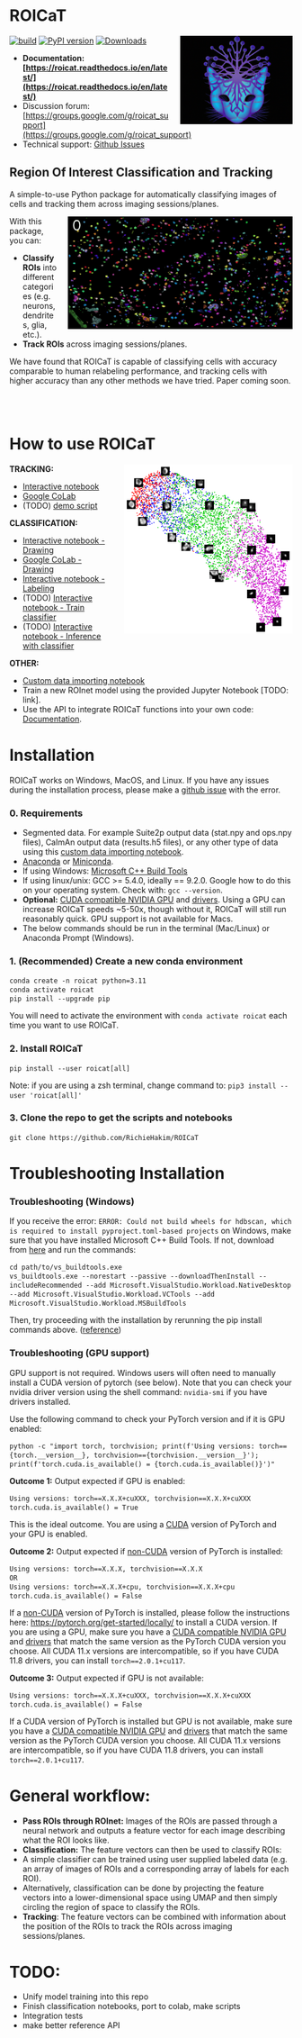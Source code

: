 # ROICaT
<div>
    <img src="media/logo1.png" alt="ROICaT" width="200"  align="right"  style="margin-left: 20px"/>
</div>

[![build](https://github.com/RichieHakim/ROICaT/actions/workflows/.github/workflows/build.yml/badge.svg)](https://github.com/RichieHakim/ROICaT/actions/workflows/build.yml) 
[![PyPI version](https://badge.fury.io/py/roicat.svg)](https://badge.fury.io/py/roicat)
[![Downloads](https://pepy.tech/badge/roicat)](https://pepy.tech/project/roicat)

- **Documentation: [https://roicat.readthedocs.io/en/latest/](https://roicat.readthedocs.io/en/latest/)**
- Discussion forum: [https://groups.google.com/g/roicat_support](https://groups.google.com/g/roicat_support)
- Technical support: [Github Issues](https://github.com/RichieHakim/ROICaT/issues)

## **R**egion **O**f **I**nterest **C**lassification **a**nd **T**racking
A simple-to-use Python package for automatically classifying images of cells and tracking them across imaging sessions/planes.
<div>
    <img src="media/tracking_FOV_clusters_rich.gif" alt="tracking_FOV_clusters_rich"  width="400"  align="right" style="margin-left: 20px"/>
</div>

With this package, you can:
- **Classify ROIs** into different categories (e.g. neurons, dendrites, glia, etc.).
- **Track ROIs** across imaging sessions/planes.

We have found that ROICaT is capable of classifying cells with accuracy comparable to human relabeling performance, and tracking cells with higher accuracy than any other methods we have tried. Paper coming soon.

<br>
<br>

# How to use ROICaT
<div>
    <img src="media/umap_with_labels.png" alt="ROICaT" width="300"  align="right"  style="margin-left: 20px"/>
</div>

**TRACKING:** 
- [Interactive notebook](https://github.com/RichieHakim/ROICaT/blob/main/notebooks/jupyter/tracking/tracking_interactive_notebook.ipynb)
- [Google CoLab](https://githubtocolab.com/RichieHakim/ROICaT/blob/main/notebooks/colab/tracking/tracking_interactive_notebook.ipynb)
- (TODO) [demo script](https://github.com/RichieHakim/ROICaT/blob/main/notebooks/jupyter/tracking/tracking_scripted_notebook.ipynb)
  
**CLASSIFICATION:**
- [Interactive notebook - Drawing](https://github.com/RichieHakim/ROICaT/blob/main/notebooks/jupyter/classification/classify_by_drawingSelection.ipynb)
- [Google CoLab - Drawing](https://githubtocolab.com/RichieHakim/ROICaT/blob/main/notebooks/colab/classification/classify_by_drawingSelection_colab.ipynb)
- [Interactive notebook - Labeling](https://github.com/RichieHakim/ROICaT/blob/main/notebooks/jupyter/classification/labeling_interactive.ipynb)
- (TODO) [Interactive notebook - Train classifier]()
- (TODO) [Interactive notebook - Inference with classifier]()

**OTHER:** 
- [Custom data importing notebook](https://github.com/RichieHakim/ROICaT/blob/main/notebooks/jupyter/other/demo_custom_data_importing.ipynb)
- Train a new ROInet model using the provided Jupyter Notebook [TODO: link].
- Use the API to integrate ROICaT functions into your own code: [Documentation](https://roicat.readthedocs.io/en/latest/).

# Installation
ROICaT works on Windows, MacOS, and Linux. If you have any issues during the installation process, please make a [github issue](https://github.com/RichieHakim/ROICaT/issues) with the error.

### 0. Requirements
- Segmented data. For example Suite2p output data (stat.npy and ops.npy files), CaImAn output data (results.h5 files), or any other type of data using this [custom data importing notebook](https://github.com/RichieHakim/ROICaT/blob/main/notebooks/jupyter/other/demo_custom_data_importing.ipynb).
- [Anaconda](https://www.anaconda.com/distribution/) or [Miniconda](https://docs.conda.io/en/latest/miniconda.html).
- If using Windows: [Microsoft C++ Build Tools](https://visualstudio.microsoft.com/visual-cpp-build-tools/)
- If using linux/unix: GCC >= 5.4.0, ideally == 9.2.0. Google how to do this on your operating system. Check with: `gcc --version`.
- **Optional:** [CUDA compatible NVIDIA GPU](https://developer.nvidia.com/cuda-gpus) and [drivers](https://developer.nvidia.com/cuda-toolkit-archive). Using a GPU can increase ROICaT speeds ~5-50x, though without it, ROICaT will still run reasonably quick. GPU support is not available for Macs.
- The below commands should be run in the terminal (Mac/Linux) or Anaconda Prompt (Windows).

### 1. (Recommended) Create a new conda environment
```
conda create -n roicat python=3.11
conda activate roicat
pip install --upgrade pip
```
You will need to activate the environment with `conda activate roicat` each time you want to use ROICaT.

### 2. Install ROICaT
```
pip install --user roicat[all]
```
Note: if you are using a zsh terminal, change command to: `pip3 install --user 'roicat[all]'`

### 3. Clone the repo to get the scripts and notebooks
```
git clone https://github.com/RichieHakim/ROICaT
```

# Troubleshooting Installation
### Troubleshooting (Windows)
If you receive the error: `ERROR: Could not build wheels for hdbscan, which is required to install pyproject.toml-based projects` on Windows, make sure that you have installed Microsoft C++ Build Tools. If not, download from [here](https://visualstudio.microsoft.com/visual-cpp-build-tools/) and run the commands:
```
cd path/to/vs_buildtools.exe
vs_buildtools.exe --norestart --passive --downloadThenInstall --includeRecommended --add Microsoft.VisualStudio.Workload.NativeDesktop --add Microsoft.VisualStudio.Workload.VCTools --add Microsoft.VisualStudio.Workload.MSBuildTools
```
Then, try proceeding with the installation by rerunning the pip install commands above.
([reference](https://stackoverflow.com/questions/64261546/how-to-solve-error-microsoft-visual-c-14-0-or-greater-is-required-when-inst))

### Troubleshooting (GPU support)
GPU support is not required. Windows users will often need to manually install a CUDA version of pytorch (see below). Note that you can check your nvidia driver version using the shell command: `nvidia-smi` if you have drivers installed. 

Use the following command to check your PyTorch version and if it is GPU enabled:
```
python -c "import torch, torchvision; print(f'Using versions: torch=={torch.__version__}, torchvision=={torchvision.__version__}');  print(f'torch.cuda.is_available() = {torch.cuda.is_available()}')"
```
**Outcome 1:** Output expected if GPU is enabled:
```
Using versions: torch==X.X.X+cuXXX, torchvision==X.X.X+cuXXX
torch.cuda.is_available() = True
```
This is the ideal outcome. You are using a <u>CUDA</u> version of PyTorch and your GPU is enabled.

**Outcome 2:** Output expected if <u>non-CUDA</u> version of PyTorch is installed:
```
Using versions: torch==X.X.X, torchvision==X.X.X
OR
Using versions: torch==X.X.X+cpu, torchvision==X.X.X+cpu
torch.cuda.is_available() = False
```
If a <u>non-CUDA</u> version of PyTorch is installed, please follow the instructions here: https://pytorch.org/get-started/locally/ to install a CUDA version. If you are using a GPU, make sure you have a [CUDA compatible NVIDIA GPU](https://developer.nvidia.com/cuda-gpus) and [drivers](https://developer.nvidia.com/cuda-toolkit-archive) that match the same version as the PyTorch CUDA version you choose. All CUDA 11.x versions are intercompatible, so if you have CUDA 11.8 drivers, you can install `torch==2.0.1+cu117`.

**Outcome 3:** Output expected if GPU is not available:
```
Using versions: torch==X.X.X+cuXXX, torchvision==X.X.X+cuXXX
torch.cuda.is_available() = False
```
If a CUDA version of PyTorch is installed but GPU is not available, make sure you have a [CUDA compatible NVIDIA GPU](https://developer.nvidia.com/cuda-gpus) and [drivers](https://developer.nvidia.com/cuda-toolkit-archive) that match the same version as the PyTorch CUDA version you choose. All CUDA 11.x versions are intercompatible, so if you have CUDA 11.8 drivers, you can install `torch==2.0.1+cu117`.

# General workflow:
- **Pass ROIs through ROInet:** Images of the ROIs are passed through a neural network and outputs a feature vector for each image describing what the ROI looks like.
-  **Classification:** The feature vectors can then be used to classify ROIs:
- A simple classifier can be trained using user supplied labeled data (e.g. an array of images of ROIs and a corresponding array of labels for each ROI).
- Alternatively, classification can be done by projecting the feature vectors into a lower-dimensional space using UMAP and then simply circling the region of space to classify the ROIs.
-  **Tracking**: The feature vectors can be combined with information about the position of the ROIs to track the ROIs across imaging sessions/planes.

# TODO:
- Unify model training into this repo
- Finish classification notebooks, port to colab, make scripts
- Integration tests
- make better reference API
